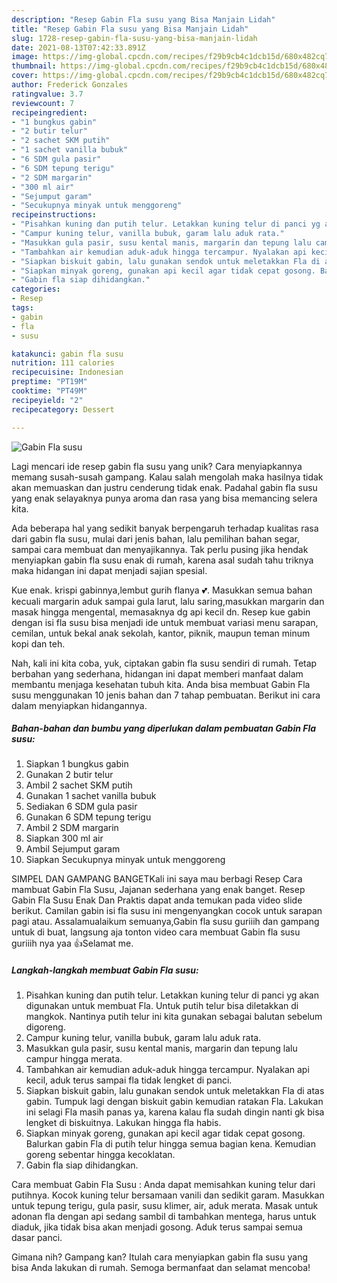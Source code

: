```yaml
---
description: "Resep Gabin Fla susu yang Bisa Manjain Lidah"
title: "Resep Gabin Fla susu yang Bisa Manjain Lidah"
slug: 1728-resep-gabin-fla-susu-yang-bisa-manjain-lidah
date: 2021-08-13T07:42:33.891Z
image: https://img-global.cpcdn.com/recipes/f29b9cb4c1dcb15d/680x482cq70/gabin-fla-susu-foto-resep-utama.jpg
thumbnail: https://img-global.cpcdn.com/recipes/f29b9cb4c1dcb15d/680x482cq70/gabin-fla-susu-foto-resep-utama.jpg
cover: https://img-global.cpcdn.com/recipes/f29b9cb4c1dcb15d/680x482cq70/gabin-fla-susu-foto-resep-utama.jpg
author: Frederick Gonzales
ratingvalue: 3.7
reviewcount: 7
recipeingredient:
- "1 bungkus gabin"
- "2 butir telur"
- "2 sachet SKM putih"
- "1 sachet vanilla bubuk"
- "6 SDM gula pasir"
- "6 SDM tepung terigu"
- "2 SDM margarin"
- "300 ml air"
- "Sejumput garam"
- "Secukupnya minyak untuk menggoreng"
recipeinstructions:
- "Pisahkan kuning dan putih telur. Letakkan kuning telur di panci yg akan digunakan untuk membuat Fla. Untuk putih telur bisa diletakkan di mangkok. Nantinya putih telur ini kita gunakan sebagai balutan sebelum digoreng."
- "Campur kuning telur, vanilla bubuk, garam lalu aduk rata."
- "Masukkan gula pasir, susu kental manis, margarin dan tepung lalu campur hingga merata."
- "Tambahkan air kemudian aduk-aduk hingga tercampur. Nyalakan api kecil, aduk terus sampai fla tidak lengket di panci."
- "Siapkan biskuit gabin, lalu gunakan sendok untuk meletakkan Fla di atas gabin. Tumpuk lagi dengan biskuit gabin kemudian ratakan Fla. Lakukan ini selagi Fla masih panas ya, karena kalau fla sudah dingin nanti gk bisa lengket di biskuitnya. Lakukan hingga fla habis."
- "Siapkan minyak goreng, gunakan api kecil agar tidak cepat gosong. Balurkan gabin Fla di putih telur hingga semua bagian kena. Kemudian goreng sebentar hingga kecoklatan."
- "Gabin fla siap dihidangkan."
categories:
- Resep
tags:
- gabin
- fla
- susu

katakunci: gabin fla susu 
nutrition: 111 calories
recipecuisine: Indonesian
preptime: "PT19M"
cooktime: "PT49M"
recipeyield: "2"
recipecategory: Dessert

---
```



![Gabin Fla susu](https://img-global.cpcdn.com/recipes/f29b9cb4c1dcb15d/680x482cq70/gabin-fla-susu-foto-resep-utama.jpg)

Lagi mencari ide resep gabin fla susu yang unik? Cara menyiapkannya memang susah-susah gampang. Kalau salah mengolah maka hasilnya tidak akan memuaskan dan justru cenderung tidak enak. Padahal gabin fla susu yang enak selayaknya punya aroma dan rasa yang bisa memancing selera kita.

Ada beberapa hal yang sedikit banyak berpengaruh terhadap kualitas rasa dari gabin fla susu, mulai dari jenis bahan, lalu pemilihan bahan segar, sampai cara membuat dan menyajikannya. Tak perlu pusing jika hendak menyiapkan gabin fla susu enak di rumah, karena asal sudah tahu triknya maka hidangan ini dapat menjadi sajian spesial.

Kue enak. krispi gabinnya,lembut gurih flanya 💕. Masukkan semua bahan kecuali margarin aduk sampai gula larut, lalu saring,masukkan margarin dan masak hingga mengental, memasaknya dg api kecil dn. Resep kue gabin dengan isi fla susu bisa menjadi ide untuk membuat variasi menu sarapan, cemilan, untuk bekal anak sekolah, kantor, piknik, maupun teman minum kopi dan teh.


Nah, kali ini kita coba, yuk, ciptakan gabin fla susu sendiri di rumah. Tetap berbahan yang sederhana, hidangan ini dapat memberi manfaat dalam membantu menjaga kesehatan tubuh kita. Anda bisa membuat Gabin Fla susu menggunakan 10 jenis bahan dan 7 tahap pembuatan. Berikut ini cara dalam menyiapkan hidangannya.

<!--inarticleads1-->

##### Bahan-bahan dan bumbu yang diperlukan dalam pembuatan Gabin Fla susu:

1. Siapkan 1 bungkus gabin
1. Gunakan 2 butir telur
1. Ambil 2 sachet SKM putih
1. Gunakan 1 sachet vanilla bubuk
1. Sediakan 6 SDM gula pasir
1. Gunakan 6 SDM tepung terigu
1. Ambil 2 SDM margarin
1. Siapkan 300 ml air
1. Ambil Sejumput garam
1. Siapkan Secukupnya minyak untuk menggoreng


SIMPEL DAN GAMPANG BANGETKali ini saya mau berbagi Resep Cara mambuat Gabin Fla Susu, Jajanan sederhana yang enak banget. Resep Gabin Fla Susu Enak Dan Praktis dapat anda temukan pada video slide berikut. Camilan gabin isi fla susu ini mengenyangkan cocok untuk sarapan pagi atau. Assalamualaikum semuanya,Gabin fla susu guriiih dan gampang untuk di buat, langsung aja tonton video cara membuat Gabin fla susu guriiih nya yaa 👍Selamat me. 

<!--inarticleads2-->

##### Langkah-langkah membuat Gabin Fla susu:

1. Pisahkan kuning dan putih telur. Letakkan kuning telur di panci yg akan digunakan untuk membuat Fla. Untuk putih telur bisa diletakkan di mangkok. Nantinya putih telur ini kita gunakan sebagai balutan sebelum digoreng.
1. Campur kuning telur, vanilla bubuk, garam lalu aduk rata.
1. Masukkan gula pasir, susu kental manis, margarin dan tepung lalu campur hingga merata.
1. Tambahkan air kemudian aduk-aduk hingga tercampur. Nyalakan api kecil, aduk terus sampai fla tidak lengket di panci.
1. Siapkan biskuit gabin, lalu gunakan sendok untuk meletakkan Fla di atas gabin. Tumpuk lagi dengan biskuit gabin kemudian ratakan Fla. Lakukan ini selagi Fla masih panas ya, karena kalau fla sudah dingin nanti gk bisa lengket di biskuitnya. Lakukan hingga fla habis.
1. Siapkan minyak goreng, gunakan api kecil agar tidak cepat gosong. Balurkan gabin Fla di putih telur hingga semua bagian kena. Kemudian goreng sebentar hingga kecoklatan.
1. Gabin fla siap dihidangkan.


Cara membuat Gabin Fla Susu : Anda dapat memisahkan kuning telur dari putihnya. Kocok kuning telur bersamaan vanili dan sedikit garam. Masukkan untuk tepung terigu, gula pasir, susu klimer, air, aduk merata. Masak untuk adonan fla dengan api sedang sambil di tambahkan mentega, harus untuk diaduk, jika tidak bisa akan menjadi gosong. Aduk terus sampai semua dasar panci. 

Gimana nih? Gampang kan? Itulah cara menyiapkan gabin fla susu yang bisa Anda lakukan di rumah. Semoga bermanfaat dan selamat mencoba!

